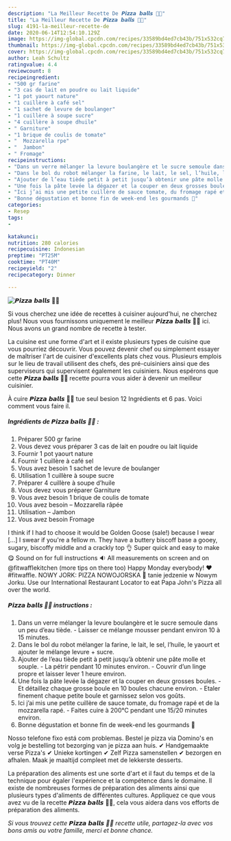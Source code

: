 ```yaml
---
description: "La Meilleur Recette De 𝙋𝙞𝙯𝙯𝙖 𝙗𝙖𝙡𝙡𝙨 🍕😋"
title: "La Meilleur Recette De 𝙋𝙞𝙯𝙯𝙖 𝙗𝙖𝙡𝙡𝙨 🍕😋"
slug: 4191-la-meilleur-recette-de
date: 2020-06-14T12:54:10.129Z
image: https://img-global.cpcdn.com/recipes/33589bd4ed7cb43b/751x532cq70/𝙋𝙞𝙯𝙯𝙖-𝙗𝙖𝙡𝙡𝙨-🍕😋-photo-principale-de-la-recette.jpg
thumbnail: https://img-global.cpcdn.com/recipes/33589bd4ed7cb43b/751x532cq70/𝙋𝙞𝙯𝙯𝙖-𝙗𝙖𝙡𝙡𝙨-🍕😋-photo-principale-de-la-recette.jpg
cover: https://img-global.cpcdn.com/recipes/33589bd4ed7cb43b/751x532cq70/𝙋𝙞𝙯𝙯𝙖-𝙗𝙖𝙡𝙡𝙨-🍕😋-photo-principale-de-la-recette.jpg
author: Leah Schultz
ratingvalue: 4.4
reviewcount: 8
recipeingredient:
- "500 gr farine"
- "3 cas de lait en poudre ou lait liquide"
- "1 pot yaourt nature"
- "1 cuillère à café sel"
- "1 sachet de levure de boulanger"
- "1 cuillère à soupe sucre"
- "4 cuillère à soupe dhuile"
- " Garniture"
- "1 brique de coulis de tomate"
- "  Mozzarella rpe"
- "  Jambon"
- " Fromage"
recipeinstructions:
- "Dans un verre mélanger la levure boulangère et le sucre semoule dans un peu d’eau tiède. Laisser ce mélange mousser pendant environ 10 à 15 minutes."
- "Dans le bol du robot mélanger la farine, le lait, le sel, l’huile, le yaourt et ajouter le mélange levure + sucre."
- "Ajouter de l’eau tiède petit à petit jusqu’à obtenir une pâte molle et souple. La pétrir pendant 10 minutes environ. Couvrir d’un linge propre et laisser lever 1 heure environ."
- "Une fois la pâte levée la dégazer et la couper en deux grosses boules. Et détaillez chaque grosse boule en 10 boules chacune environ. Etaler finement chaque petite boule et garnissez selon vos goûts."
- "Ici j’ai mis une petite cuillère de sauce tomate, du fromage rapé et de la mozzarella rapé. Faites cuire à 200°C pendant une 15/20 minutes environ."
- "Bonne dégustation et bonne fin de week-end les gourmands 🥰"
categories:
- Resep
tags:
- 

katakunci:  
nutrition: 280 calories
recipecuisine: Indonesian
preptime: "PT25M"
cooktime: "PT40M"
recipeyield: "2"
recipecategory: Dinner

---
```



![𝙋𝙞𝙯𝙯𝙖 𝙗𝙖𝙡𝙡𝙨 🍕😋](https://img-global.cpcdn.com/recipes/33589bd4ed7cb43b/751x532cq70/𝙋𝙞𝙯𝙯𝙖-𝙗𝙖𝙡𝙡𝙨-🍕😋-photo-principale-de-la-recette.jpg)

Si vous cherchez une idée de recettes à cuisiner aujourd'hui, ne cherchez plus! Nous vous fournissons uniquement le meilleur 𝙋𝙞𝙯𝙯𝙖 𝙗𝙖𝙡𝙡𝙨 🍕😋 ici. Nous avons un grand nombre de recette à tester.

La cuisine est une forme d'art et il existe plusieurs types de cuisine que vous pourriez découvrir. Vous pouvez devenir chef ou simplement essayer de maîtriser l'art de cuisiner d'excellents plats chez vous. Plusieurs emplois sur le lieu de travail utilisent des chefs, des pré-cuisiniers ainsi que des superviseurs qui supervisent également les cuisiniers. Nous espérons que cette <strong> 𝙋𝙞𝙯𝙯𝙖 𝙗𝙖𝙡𝙡𝙨 🍕😋 </strong> recette pourra vous aider à devenir un meilleur cuisinier.

<!--inarticleads1-->

À cuire 𝙋𝙞𝙯𝙯𝙖 𝙗𝙖𝙡𝙡𝙨 🍕😋 tue seul besion 12 Ingrédients et 6 pas. Voici comment vous faire il.

##### Ingrédients de 𝙋𝙞𝙯𝙯𝙖 𝙗𝙖𝙡𝙡𝙨 🍕😋 :

1. Préparer 500 gr farine
1. Vous devez vous préparer 3 cas de lait en poudre ou lait liquide
1. Fournir 1 pot yaourt nature
1. Fournir 1 cuillère à café sel
1. Vous avez besoin 1 sachet de levure de boulanger
1. Utilisation 1 cuillère à soupe sucre
1. Préparer 4 cuillère à soupe d’huile
1. Vous devez vous préparer  Garniture
1. Vous avez besoin 1 brique de coulis de tomate
1. Vous avez besoin  – Mozzarella râpée
1. Utilisation  – Jambon
1. Vous avez besoin  Fromage


I think if I had to choose it would be Golden Goose (sale!) because I wear […] I swear if you&#39;re a fellow m. They have a buttery biscoff base a gooey, sugary, biscoffy middle and a crackly top 👌 Super quick and easy to make 😋 Sound on for full instructions 🔉 All measurements on screen and on @fitwafflekitchen (more tips on there too) Happy Monday everybody! ❤️ #fitwaffle. NOWY JORK: PIZZA NOWOJORSKA 🍕 tanie jedzenie w Nowym Jorku. Use our International Restaurant Locator to eat Papa John&#39;s Pizza all over the world. 

<!--inarticleads2-->

##### 𝙋𝙞𝙯𝙯𝙖 𝙗𝙖𝙡𝙡𝙨 🍕😋 instructions :

1. Dans un verre mélanger la levure boulangère et le sucre semoule dans un peu d’eau tiède. - Laisser ce mélange mousser pendant environ 10 à 15 minutes.
1. Dans le bol du robot mélanger la farine, le lait, le sel, l’huile, le yaourt et ajouter le mélange levure + sucre.
1. Ajouter de l’eau tiède petit à petit jusqu’à obtenir une pâte molle et souple. - La pétrir pendant 10 minutes environ. - Couvrir d’un linge propre et laisser lever 1 heure environ.
1. Une fois la pâte levée la dégazer et la couper en deux grosses boules. - Et détaillez chaque grosse boule en 10 boules chacune environ. - Etaler finement chaque petite boule et garnissez selon vos goûts.
1. Ici j’ai mis une petite cuillère de sauce tomate, du fromage rapé et de la mozzarella rapé. - Faites cuire à 200°C pendant une 15/20 minutes environ.
1. Bonne dégustation et bonne fin de week-end les gourmands 🥰


Nosso telefone fixo está com problemas. Bestel je pizza via Domino&#39;s en volg je bestelling tot bezorging van je pizza aan huis. ✔ Handgemaakte verse Pizza&#39;s ✔ Unieke kortingen ✔ Zelf Pizza samenstellen ✔ bezorgen en afhalen. Maak je maaltijd compleet met de lekkerste desserts. 

<!--inarticleads1-->

<p>
La préparation des aliments est une sorte d'art et il faut du temps et de la technique pour égaler l'expérience et la compétence dans le domaine. Il existe de nombreuses formes de préparation des aliments ainsi que plusieurs types d'aliments de différentes cultures. Appliquez ce que vous avez vu de la recette 𝙋𝙞𝙯𝙯𝙖 𝙗𝙖𝙡𝙡𝙨 🍕😋, cela vous aidera dans vos efforts de préparation des aliments.
</p>

<p>
<i>Si vous trouvez cette 𝙋𝙞𝙯𝙯𝙖 𝙗𝙖𝙡𝙡𝙨 🍕😋 recette utile, partagez-la avec vos bons amis ou votre famille, merci et bonne chance.</i>
</p>
